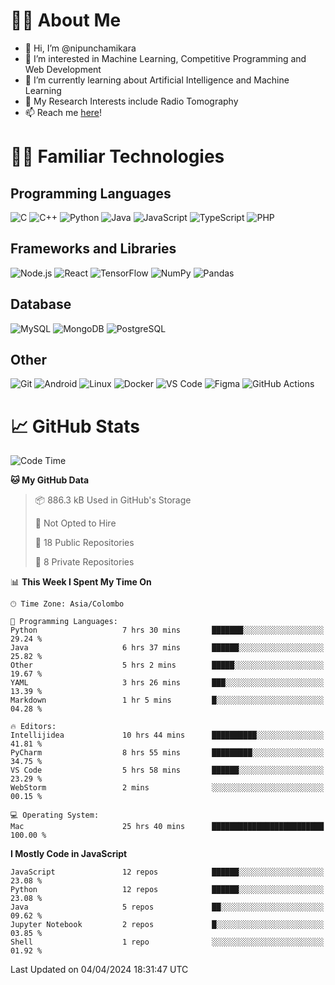 # 🙋‍♂️ About Me
- 👋 Hi, I’m @nipunchamikara
- 👀 I’m interested in Machine Learning, Competitive Programming and Web Development
- 🌱 I’m currently learning about Artificial Intelligence and Machine Learning
- 📜 My Research Interests include Radio Tomography
- 📫 Reach me [here](mailto:nipunchamikara@yahoo.com)!

# 👨‍💻 Familiar Technologies

## Programming Languages
![C](https://img.icons8.com/color/48/000000/c-programming.png "C")
![C++](https://img.icons8.com/color/48/000000/c-plus-plus-logo.png "C++")
![Python](https://img.icons8.com/color/48/000000/python.png "Python")
![Java](https://img.icons8.com/color/48/000000/java-coffee-cup-logo.png "Java")
![JavaScript](https://img.icons8.com/color/48/000000/javascript.png "JavaScript")
![TypeScript](https://img.icons8.com/color/48/000000/typescript.png "TypeScript")
![PHP](https://img.icons8.com/officel/48/000000/php-logo.png "PHP")

## Frameworks and Libraries
![Node.js](https://img.icons8.com/color/48/000000/nodejs.png "Node.js")
![React](https://img.icons8.com/officel/48/000000/react.png "React")
![TensorFlow](https://img.icons8.com/color/48/000000/tensorflow.png "TensorFlow")
![NumPy](https://img.icons8.com/color/48/000000/numpy.png "NumPy")
![Pandas](https://img.icons8.com/color/48/000000/pandas.png "Pandas")

## Database
![MySQL](https://img.icons8.com/color/48/000000/mysql-logo.png "MySQL")
![MongoDB](https://img.icons8.com/color/48/000000/mongodb.png "MongoDB")
![PostgreSQL](https://img.icons8.com/color/48/000000/postgreesql.png "PostgreSQL")

## Other
![Git](https://img.icons8.com/color/48/000000/git.png "Git")
![Android](https://img.icons8.com/color/48/000000/android-os.png "Android")
![Linux](https://img.icons8.com/color/48/000000/linux.png "Linux")
![Docker](https://img.icons8.com/color/48/000000/docker.png "Docker")
![VS Code](https://img.icons8.com/color/48/000000/visual-studio-code-2019.png "VS Code")
![Figma](https://img.icons8.com/color/48/000000/figma.png "Figma")
![GitHub Actions](https://img.icons8.com/color/48/000000/github.png "GitHub Actions")

# 📈 GitHub Stats

<!--START_SECTION:waka-->
![Code Time](http://img.shields.io/badge/Code%20Time-607%20hrs%2028%20mins-blue)

**🐱 My GitHub Data** 

> 📦 886.3 kB Used in GitHub's Storage 
 > 
> 🚫 Not Opted to Hire
 > 
> 📜 18 Public Repositories 
 > 
> 🔑 8 Private Repositories 
 > 
📊 **This Week I Spent My Time On** 

```text
🕑︎ Time Zone: Asia/Colombo

💬 Programming Languages: 
Python                   7 hrs 30 mins       ███████░░░░░░░░░░░░░░░░░░   29.24 % 
Java                     6 hrs 37 mins       ██████░░░░░░░░░░░░░░░░░░░   25.82 % 
Other                    5 hrs 2 mins        █████░░░░░░░░░░░░░░░░░░░░   19.67 % 
YAML                     3 hrs 26 mins       ███░░░░░░░░░░░░░░░░░░░░░░   13.39 % 
Markdown                 1 hr 5 mins         █░░░░░░░░░░░░░░░░░░░░░░░░   04.28 % 

🔥 Editors: 
Intellijidea             10 hrs 44 mins      ██████████░░░░░░░░░░░░░░░   41.81 % 
PyCharm                  8 hrs 55 mins       █████████░░░░░░░░░░░░░░░░   34.75 % 
VS Code                  5 hrs 58 mins       ██████░░░░░░░░░░░░░░░░░░░   23.29 % 
WebStorm                 2 mins              ░░░░░░░░░░░░░░░░░░░░░░░░░   00.15 % 

💻 Operating System: 
Mac                      25 hrs 40 mins      █████████████████████████   100.00 % 
```

**I Mostly Code in JavaScript** 

```text
JavaScript               12 repos            ██████░░░░░░░░░░░░░░░░░░░   23.08 % 
Python                   12 repos            ██████░░░░░░░░░░░░░░░░░░░   23.08 % 
Java                     5 repos             ██░░░░░░░░░░░░░░░░░░░░░░░   09.62 % 
Jupyter Notebook         2 repos             █░░░░░░░░░░░░░░░░░░░░░░░░   03.85 % 
Shell                    1 repo              ░░░░░░░░░░░░░░░░░░░░░░░░░   01.92 % 
```




 Last Updated on 04/04/2024 18:31:47 UTC
<!--END_SECTION:waka-->

